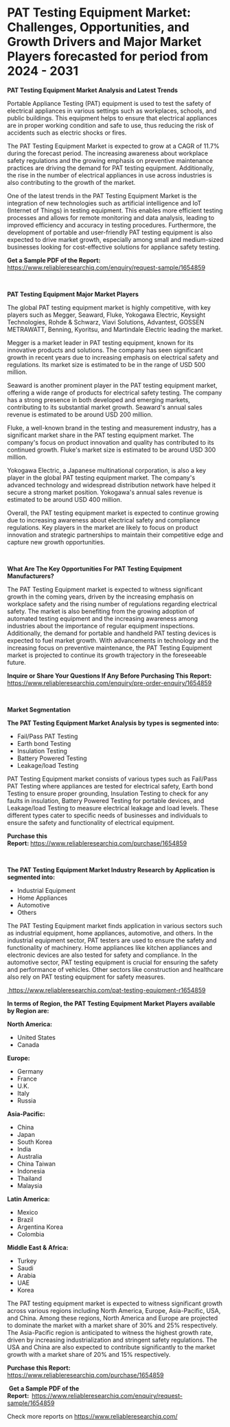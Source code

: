 <p><h1>PAT Testing Equipment Market: Challenges, Opportunities, and Growth Drivers and Major Market Players forecasted for period from 2024 - 2031</h1></p><p><strong>PAT Testing Equipment Market Analysis and Latest Trends</strong></p>
<p><p>Portable Appliance Testing (PAT) equipment is used to test the safety of electrical appliances in various settings such as workplaces, schools, and public buildings. This equipment helps to ensure that electrical appliances are in proper working condition and safe to use, thus reducing the risk of accidents such as electric shocks or fires.</p><p>The PAT Testing Equipment Market is expected to grow at a CAGR of 11.7% during the forecast period. The increasing awareness about workplace safety regulations and the growing emphasis on preventive maintenance practices are driving the demand for PAT testing equipment. Additionally, the rise in the number of electrical appliances in use across industries is also contributing to the growth of the market.</p><p>One of the latest trends in the PAT Testing Equipment Market is the integration of new technologies such as artificial intelligence and IoT (Internet of Things) in testing equipment. This enables more efficient testing processes and allows for remote monitoring and data analysis, leading to improved efficiency and accuracy in testing procedures. Furthermore, the development of portable and user-friendly PAT testing equipment is also expected to drive market growth, especially among small and medium-sized businesses looking for cost-effective solutions for appliance safety testing.</p></p>
<p><strong>Get a Sample PDF of the Report:&nbsp;</strong> <a href="https://www.reliableresearchiq.com/enquiry/request-sample/1654859">https://www.reliableresearchiq.com/enquiry/request-sample/1654859</a></p>
<p>&nbsp;</p>
<p><strong>PAT Testing Equipment Major Market Players</strong></p>
<p><p>The global PAT testing equipment market is highly competitive, with key players such as Megger, Seaward, Fluke, Yokogawa Electric, Keysight Technologies, Rohde & Schwarz, Viavi Solutions, Advantest, GOSSEN METRAWATT, Benning, Kyoritsu, and Martindale Electric leading the market.</p><p>Megger is a market leader in PAT testing equipment, known for its innovative products and solutions. The company has seen significant growth in recent years due to increasing emphasis on electrical safety and regulations. Its market size is estimated to be in the range of USD 500 million.</p><p>Seaward is another prominent player in the PAT testing equipment market, offering a wide range of products for electrical safety testing. The company has a strong presence in both developed and emerging markets, contributing to its substantial market growth. Seaward's annual sales revenue is estimated to be around USD 200 million.</p><p>Fluke, a well-known brand in the testing and measurement industry, has a significant market share in the PAT testing equipment market. The company's focus on product innovation and quality has contributed to its continued growth. Fluke's market size is estimated to be around USD 300 million.</p><p>Yokogawa Electric, a Japanese multinational corporation, is also a key player in the global PAT testing equipment market. The company's advanced technology and widespread distribution network have helped it secure a strong market position. Yokogawa's annual sales revenue is estimated to be around USD 400 million.</p><p>Overall, the PAT testing equipment market is expected to continue growing due to increasing awareness about electrical safety and compliance regulations. Key players in the market are likely to focus on product innovation and strategic partnerships to maintain their competitive edge and capture new growth opportunities.</p></p>
<p>&nbsp;</p>
<p><strong>What Are The Key Opportunities For PAT Testing Equipment Manufacturers?</strong></p>
<p><p>The PAT Testing Equipment market is expected to witness significant growth in the coming years, driven by the increasing emphasis on workplace safety and the rising number of regulations regarding electrical safety. The market is also benefiting from the growing adoption of automated testing equipment and the increasing awareness among industries about the importance of regular equipment inspections. Additionally, the demand for portable and handheld PAT testing devices is expected to fuel market growth. With advancements in technology and the increasing focus on preventive maintenance, the PAT Testing Equipment market is projected to continue its growth trajectory in the foreseeable future.</p></p>
<p><strong>Inquire or Share Your Questions If Any Before Purchasing This Report:</strong> <a href="https://www.reliableresearchiq.com/enquiry/pre-order-enquiry/1654859">https://www.reliableresearchiq.com/enquiry/pre-order-enquiry/1654859</a></p>
<p>&nbsp;</p>
<p><strong>Market Segmentation</strong></p>
<p><strong>The PAT Testing Equipment Market Analysis by types is segmented into:</strong></p>
<p><ul><li>Fail/Pass PAT Testing</li><li>Earth bond Testing</li><li>Insulation Testing</li><li>Battery Powered Testing</li><li>Leakage/load Testing</li></ul></p>
<p><p>PAT Testing Equipment market consists of various types such as Fail/Pass PAT Testing where appliances are tested for electrical safety, Earth bond Testing to ensure proper grounding, Insulation Testing to check for any faults in insulation, Battery Powered Testing for portable devices, and Leakage/load Testing to measure electrical leakage and load levels. These different types cater to specific needs of businesses and individuals to ensure the safety and functionality of electrical equipment.</p></p>
<p><strong>Purchase this Report:&nbsp;</strong><a href="https://www.reliableresearchiq.com/purchase/1654859">https://www.reliableresearchiq.com/purchase/1654859</a></p>
<p>&nbsp;</p>
<p><strong>The PAT Testing Equipment Market Industry Research by Application is segmented into:</strong></p>
<p><ul><li>Industrial Equipment</li><li>Home Appliances</li><li>Automotive</li><li>Others</li></ul></p>
<p><p>The PAT Testing Equipment market finds application in various sectors such as industrial equipment, home appliances, automotive, and others. In the industrial equipment sector, PAT testers are used to ensure the safety and functionality of machinery. Home appliances like kitchen appliances and electronic devices are also tested for safety and compliance. In the automotive sector, PAT testing equipment is crucial for ensuring the safety and performance of vehicles. Other sectors like construction and healthcare also rely on PAT testing equipment for safety measures.</p></p>
<p><a href="https://www.reliableresearchiq.com/pat-testing-equipment-r1654859">&nbsp;https://www.reliableresearchiq.com/pat-testing-equipment-r1654859</a></p>
<p><strong>In terms of Region, the PAT Testing Equipment Market Players available by Region are:</strong></p>
<p>
    <p> <strong> North America: </strong>
        <ul>
            <li>United States</li>
            <li>Canada</li>
        </ul>
        </p> 
    <p> <strong> Europe: </strong>
        <ul>
            <li>Germany</li>
            <li>France</li>
            <li>U.K.</li>
            <li>Italy</li>
            <li>Russia</li>
        </ul>
        </p> 
    <p> <strong> Asia-Pacific: </strong>
        <ul>
            <li>China</li>
            <li>Japan</li>
            <li>South Korea</li>
            <li>India</li>
            <li>Australia</li>
            <li>China Taiwan</li>
            <li>Indonesia</li>
            <li>Thailand</li>
            <li>Malaysia</li>
        </ul>
        </p> 
    <p> <strong> Latin America: </strong>
        <ul>
            <li>Mexico</li>
            <li>Brazil</li>
            <li>Argentina Korea</li>
            <li>Colombia</li>
        </ul>
        </p> 
    <p> <strong> Middle East & Africa: </strong>
        <ul>
            <li>Turkey</li>
            <li>Saudi</li>
            <li>Arabia</li>
            <li>UAE</li>
            <li>Korea</li>
        </ul>
    </p>
    </p>
<p><p>The PAT testing equipment market is expected to witness significant growth across various regions including North America, Europe, Asia-Pacific, USA, and China. Among these regions, North America and Europe are projected to dominate the market with a market share of 30% and 25% respectively. The Asia-Pacific region is anticipated to witness the highest growth rate, driven by increasing industrialization and stringent safety regulations. The USA and China are also expected to contribute significantly to the market growth with a market share of 20% and 15% respectively.</p></p>
<p><strong>Purchase this Report: </strong><a href="https://www.reliableresearchiq.com/purchase/1654859">https://www.reliableresearchiq.com/purchase/1654859</a></p>
<p>&nbsp;<strong>Get a Sample PDF of the Report:&nbsp;&nbsp;</strong><a href="https://www.reliableresearchiq.com/enquiry/request-sample/1654859">https://www.reliableresearchiq.com/enquiry/request-sample/1654859</a></p>
<p><strong></strong></p>
<p>Check more reports on <a href="https://www.reliableresearchiq.com/">https://www.reliableresearchiq.com/</a></p>